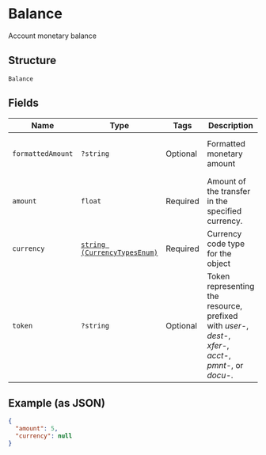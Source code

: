 
# Balance

Account monetary balance

## Structure

`Balance`

## Fields

| Name | Type | Tags | Description | Getter | Setter |
|  --- | --- | --- | --- | --- | --- |
| `formattedAmount` | `?string` | Optional | Formatted monetary amount | getFormattedAmount(): ?string | setFormattedAmount(?string formattedAmount): void |
| `amount` | `float` | Required | Amount of the transfer in the specified currency. | getAmount(): float | setAmount(float amount): void |
| `currency` | [`string (CurrencyTypesEnum)`](../../doc/models/currency-types-enum.md) | Required | Currency code type for the object | getCurrency(): string | setCurrency(string currency): void |
| `token` | `?string` | Optional | Token representing the resource, prefixed with <i>user-</i>, <i>dest-</i>, <i>xfer-</i>, <i>acct-</i>, <i>pmnt-</i>, or <i>docu-</i>. | getToken(): ?string | setToken(?string token): void |

## Example (as JSON)

```json
{
  "amount": 5,
  "currency": null
}
```


